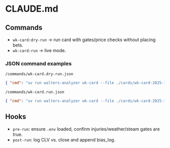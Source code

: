 # CLAUDE.md

## Commands
- `wk-card:dry-run` → run card with gates/price checks without placing bets.
- `wk-card:run` → live mode.

### JSON command examples
`/commands/wk-card.dry-run.json`
```json
{ "cmd": "uv run walters-analyzer wk-card --file ./cards/wk-card-2025-10-31.json --dry-run" }
```
`/commands/wk-card.run.json`
```json
{ "cmd": "uv run walters-analyzer wk-card --file ./cards/wk-card-2025-10-31.json" }
```

## Hooks
- `pre-run`: ensure `.env` loaded, confirm injuries/weather/steam gates are true.
- `post-run`: log CLV vs. close and append bias_log.
